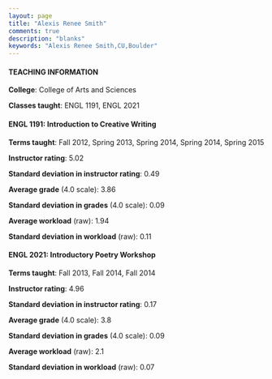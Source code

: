 ```yaml
---
layout: page
title: "Alexis Renee Smith" 
comments: true
description: "blanks"
keywords: "Alexis Renee Smith,CU,Boulder"
---
```

<head>
<script src="https://ajax.googleapis.com/ajax/libs/jquery/2.1.3/jquery.min.js"></script>
<script src="https://dl.dropboxusercontent.com/s/pc42nxpaw1ea4o9/highcharts.js?dl=0"></script>
<!-- <script src="../assets/js/highcharts.js"></script> -->
<style type="text/css">@font-face {
	font-family: "Bebas Neue";
	src: url(https://www.filehosting.org/file/details/544349/BebasNeue Regular.otf) format("opentype");
	}
	h1.Bebas { 
		font-family: "Bebas Neue", Verdana, Tahoma;
	}
</style>
</head>
	   
#### TEACHING INFORMATION

**College**: College of Arts and Sciences

**Classes taught**: ENGL 1191, ENGL 2021

#### ENGL 1191: Introduction to Creative Writing

**Terms taught**: Fall 2012, Spring 2013, Spring 2014, Spring 2014, Spring 2015

**Instructor rating**: 5.02

**Standard deviation in instructor rating**: 0.49

**Average grade** (4.0 scale): 3.86

**Standard deviation in grades** (4.0 scale): 0.09

**Average workload** (raw): 1.94

**Standard deviation in workload** (raw): 0.11

#### ENGL 2021: Introductory Poetry Workshop

**Terms taught**: Fall 2013, Fall 2014, Fall 2014

**Instructor rating**: 4.96

**Standard deviation in instructor rating**: 0.17

**Average grade** (4.0 scale): 3.8

**Standard deviation in grades** (4.0 scale): 0.09

**Average workload** (raw): 2.1

**Standard deviation in workload** (raw): 0.07

